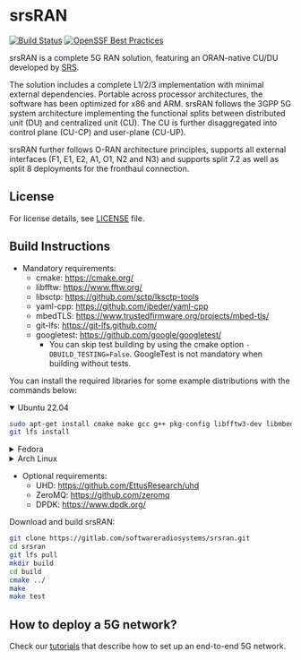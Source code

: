 srsRAN
======

[![Build Status](https://github.com/srsran/srsRAN_Project/actions/workflows/ccpp.yml/badge.svg?branch=main)](https://github.com/srsran/srsRAN_Project/actions/workflows/ccpp.yml)
[![OpenSSF Best Practices](https://www.bestpractices.dev/projects/7868/badge)](https://www.bestpractices.dev/projects/7868)

srsRAN is a complete 5G RAN solution, featuring an ORAN-native CU/DU developed by [SRS](http://www.srs.io).

The solution includes a complete L1/2/3 implementation with minimal external dependencies. Portable across processor architectures, the software has been optimized for x86 and ARM. srsRAN follows the 3GPP 5G system architecture implementing the functional splits between distributed unit (DU) and centralized unit (CU). The CU is further disaggregated into control plane (CU-CP) and user-plane (CU-UP).

srsRAN further follows O-RAN architecture principles, supports all external interfaces (F1, E1, E2, A1, O1, N2 and N3) and supports split 7.2 as well as split 8 deployments for the fronthaul connection.

License
-------

For license details, see [LICENSE](LICENSE) file.

Build Instructions
------------------

* Mandatory requirements:
  * cmake:               <https://cmake.org/>
  * libfftw:             <https://www.fftw.org/>
  * libsctp:             <https://github.com/sctp/lksctp-tools>
  * yaml-cpp:            <https://github.com/jbeder/yaml-cpp>
  * mbedTLS:             <https://www.trustedfirmware.org/projects/mbed-tls/>
  * git-lfs:             <https://git-lfs.github.com/>
  * googletest:          <https://github.com/google/googletest/>
    * You can skip test building by using the cmake option `-DBUILD_TESTING=False`. GoogleTest is not mandatory when building without tests.

You can install the required libraries for some example distributions with the commands below:

<details open>
<summary>Ubuntu 22.04</summary>


```bash
sudo apt-get install cmake make gcc g++ pkg-config libfftw3-dev libmbedtls-dev libsctp-dev libyaml-cpp-dev libgtest-dev git-lfs
git lfs install
```
</details>
<details>
<summary>Fedora</summary>


```bash
sudo yum install cmake make gcc gcc-c++ pkgconf fftw-devel lksctp-tools-devel yaml-cpp-devel mbedtls-devel gtest-devel git-lfs
git lfs install
```
</details>
<details>
<summary>Arch Linux</summary>


```bash
sudo pacman -S cmake make base-devel fftw mbedtls yaml-cpp lksctp-tools gtest git-lfs pkgconf
git lfs install
```
</details>

* Optional requirements:
  * UHD:                 <https://github.com/EttusResearch/uhd>
  * ZeroMQ:              <https://github.com/zeromq>
  * DPDK:                <https://www.dpdk.org/>

Download and build srsRAN:

```bash
git clone https://gitlab.com/softwareradiosystems/srsran.git
cd srsran
git lfs pull
mkdir build
cd build
cmake ../
make
make test
```

How to deploy a 5G network?
----------------------------------------------

Check our [tutorials](https://docs.srsran.com/projects/project/en/latest/tutorials/source/index.html) that describe how to set up an end-to-end 5G network.
